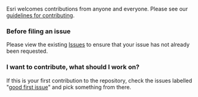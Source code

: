 Esri welcomes contributions from anyone and everyone. Please see our [guidelines for contributing](https://github.com/esri/contributing).

### Before filing an issue

Please view the existing [Issues](https://github.com/Esri/maplibre-arcgis/issues) to ensure that your issue has not already been requested.

### I want to contribute, what should I work on?

If this is your first contribution to the repository, check the issues labelled "[good first issue](https://github.com/Esri/maplibre-arcgis/issues?q=state%3Aopen%20label%3A%22good%20first%20issue%22)" and pick something from there.
